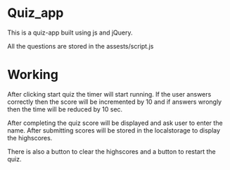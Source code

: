# Quiz_app
This is a quiz-app built using js and jQuery.

All the questions are stored in the assests/script.js 
# Working
After clicking start quiz the timer will start running. If the user answers correctly then the score will be incremented by 10 and if answers wrongly then the time will be reduced by 10 sec.

After completing the quiz score will be displayed and ask user to enter the name. After submitting scores will be stored in the localstorage to display the highscores.

There is also a button to clear the highscores and a button to restart the quiz.
